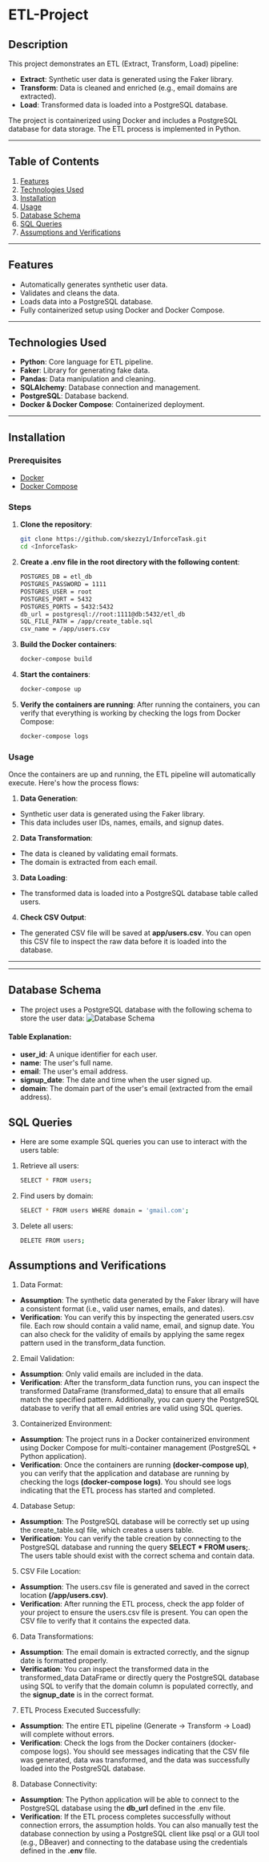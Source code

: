 # ETL-Project

## **Description**
This project demonstrates an ETL (Extract, Transform, Load) pipeline:
- **Extract**: Synthetic user data is generated using the Faker library.
- **Transform**: Data is cleaned and enriched (e.g., email domains are extracted).
- **Load**: Transformed data is loaded into a PostgreSQL database.

The project is containerized using Docker and includes a PostgreSQL database for data storage. The ETL process is implemented in Python.

---

## **Table of Contents**
1. [Features](#features)
2. [Technologies Used](#technologies-used)
3. [Installation](#installation)
4. [Usage](#usage)
5. [Database Schema](#database-schema)
6. [SQL Queries](#sql-queries)
7. [Assumptions and Verifications](#assumptions-verifications)

---

## **Features**
- Automatically generates synthetic user data.
- Validates and cleans the data.
- Loads data into a PostgreSQL database.
- Fully containerized setup using Docker and Docker Compose.

---

## **Technologies Used**
- **Python**: Core language for ETL pipeline.
- **Faker**: Library for generating fake data.
- **Pandas**: Data manipulation and cleaning.
- **SQLAlchemy**: Database connection and management.
- **PostgreSQL**: Database backend.
- **Docker & Docker Compose**: Containerized deployment.

---

## **Installation**

### **Prerequisites**
- [Docker](https://docs.docker.com/get-docker/)
- [Docker Compose](https://docs.docker.com/compose/install/)

### **Steps**
1. **Clone the repository**:
   ```bash
   git clone https://github.com/skezzy1/InforceTask.git
   cd <InforceTask>
2. **Create a .env file in the root directory with the following content**:
    ```bash
    POSTGRES_DB = etl_db
    POSTGRES_PASSWORD = 1111
    POSTGRES_USER = root
    POSTGRES_PORT = 5432
    POSTGRES_PORTS = 5432:5432
    db_url = postgresql://root:1111@db:5432/etl_db
    SQL_FILE_PATH = /app/create_table.sql
    csv_name = /app/users.csv
3. **Build the Docker containers**:
    ```bash 
    docker-compose build
4. **Start the containers**:
    ```bash 
    docker-compose up
5. **Verify the containers are running**:
   After running the containers, you can verify that everything is working by checking the logs from Docker Compose:
   ```bash
   docker-compose logs
### **Usage**
Once the containers are up and running, the ETL pipeline will automatically execute. Here's how the process flows:

1. **Data Generation**:
* Synthetic user data is generated using the Faker library.
* This data includes user IDs, names, emails, and signup dates.
2. **Data Transformation**:
* The data is cleaned by validating email formats.
* The domain is extracted from each email.
3. **Data Loading**:
* The transformed data is loaded into a PostgreSQL database table called users.
4. **Check CSV Output**:
* The generated CSV file will be saved at **app/users.csv**. You can open this CSV file to inspect the raw data before it is loaded into the database.
---
--- 

## **Database Schema**
- The project uses a PostgreSQL database with the following schema to store the user data:
![Database Schema](https://i.imgur.com/n3n9MVk.png)
#### Table Explanation:

* **user_id**: A unique identifier for each user.
* **name**: The user's full name.
* **email**: The user's email address.
* **signup_date**: The date and time when the user signed up.
* **domain**: The domain part of the user's email (extracted from the email address).

## **SQL Queries**
- Here are some example SQL queries you can use to interact with the users table:
1. Retrieve all users:
    ```bash 
    SELECT * FROM users;
2. Find users by domain:
    ```bash 
    SELECT * FROM users WHERE domain = 'gmail.com';
3. Delete all users:
    ```bash 
    DELETE FROM users;

## **Assumptions and Verifications**
1. Data Format:
* **Assumption**: The synthetic data generated by the Faker library will have a consistent format (i.e., valid user names, emails, and dates).
* **Verification**: You can verify this by inspecting the generated users.csv file. Each row should contain a valid name, email, and signup date. You can also check for the validity of emails by applying the same regex pattern used in the transform_data function.

2. Email Validation:
* **Assumption**: Only valid emails are included in the data.
* **Verification**: After the transform_data function runs, you can inspect the transformed DataFrame (transformed_data) to ensure that all emails match the specified pattern. Additionally, you can query the PostgreSQL database to verify that all email entries are valid using SQL queries.

3. Containerized Environment:
* **Assumption**: The project runs in a Docker containerized environment using Docker Compose for multi-container management (PostgreSQL + Python application).
* **Verification**: Once the containers are running **(docker-compose up)**, you can verify that the application and database are running by checking the logs **(docker-compose logs)**. You should see logs indicating that the ETL process has started and completed.

4. Database Setup:
* **Assumption**: The PostgreSQL database will be correctly set up using the create_table.sql file, which creates a users table.
* **Verification**: You can verify the table creation by connecting to the PostgreSQL database and running the query **SELECT * FROM users;**. The users table should exist with the correct schema and contain data.

5. CSV File Location:
* **Assumption**: The users.csv file is generated and saved in the correct location **(/app/users.csv)**.
* **Verification**: After running the ETL process, check the app folder of your project to ensure the users.csv file is present. You can open the CSV file to verify that it contains the expected data.

6. Data Transformations:
* **Assumption**: The email domain is extracted correctly, and the signup date is formatted properly.
* **Verification**: You can inspect the transformed data in the transformed_data DataFrame or directly query the PostgreSQL database using SQL to verify that the domain column is populated correctly, and the **signup_date** is in the correct format.

7. ETL Process Executed Successfully:
* **Assumption**: The entire ETL pipeline (Generate → Transform → Load) will complete without errors.
* **Verification**: Check the logs from the Docker containers (docker-compose logs). You should see messages indicating that the CSV file was generated, data was transformed, and the data was successfully loaded into the PostgreSQL database.

8. Database Connectivity:
* **Assumption**: The Python application will be able to connect to the PostgreSQL database using the **db_url** defined in the .env file.
* **Verification**: If the ETL process completes successfully without connection errors, the assumption holds. You can also manually test the database connection by using a PostgreSQL client like psql or a GUI tool (e.g., DBeaver) and connecting to the database using the credentials defined in the **.env** file.
